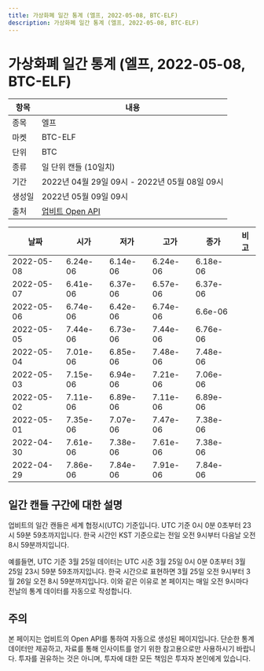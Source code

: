 ```yaml
---
title: 가상화폐 일간 통계 (엘프, 2022-05-08, BTC-ELF)
description: 가상화폐 일간 통계 (엘프, 2022-05-08, BTC-ELF)
---
```



가상화폐 일간 통계 (엘프, 2022-05-08, BTC-ELF)
===

|항목|내용|
|--|--|
|종목|엘프|
|마켓|BTC-ELF|
|단위|BTC|
|종류|일 단위 캔들 (10일치)|
|기간|2022년 04월 29일 09시 - 2022년 05월 08일 09시|
|생성일|2022년 05월 09일 09시|
|출처|[업비트 Open API](https://docs.upbit.com)|


|날짜|시가|저가|고가|종가|비고|
|--|--|--|--|--|--|
|2022-05-08|6.24e-06|6.14e-06|6.24e-06|6.18e-06|    |
|2022-05-07|6.41e-06|6.37e-06|6.57e-06|6.37e-06|    |
|2022-05-06|6.74e-06|6.42e-06|6.74e-06|6.6e-06|    |
|2022-05-05|7.44e-06|6.73e-06|7.44e-06|6.76e-06|    |
|2022-05-04|7.01e-06|6.85e-06|7.48e-06|7.48e-06|    |
|2022-05-03|7.15e-06|6.94e-06|7.21e-06|7.06e-06|    |
|2022-05-02|7.11e-06|6.89e-06|7.11e-06|6.89e-06|    |
|2022-05-01|7.35e-06|7.07e-06|7.47e-06|7.38e-06|    |
|2022-04-30|7.61e-06|7.38e-06|7.61e-06|7.38e-06|    |
|2022-04-29|7.86e-06|7.84e-06|7.91e-06|7.84e-06|    |


일간 캔들 구간에 대한 설명
---


업비트의 일간 캔들은 세계 협정시(UTC) 기준입니다. 
UTC 기준 0시 0분 0초부터 23시 59분 59초까지입니다. 
한국 시간인 KST 기준으로는 전일 오전 9시부터 다음날 오전 8시 59분까지입니다. 


예를들면, UTC 기준 3월 25일 데이터는 UTC 시준 3월 25일 0시 0분 0초부터 3월 25일 23시 59분 59초까지입니다. 
한국 시간으로 표현하면 3월 25일 오전 9시부터 3월 26일 오전 8시 59분까지입니다. 
이와 같은 이유로 본 페이지는 매일 오전 9시마다 전날의 통계 데이터를 자동으로 작성합니다. 


주의
---


본 페이지는 업비트의 Open API를 통하여 자동으로 생성된 페이지입니다. 
단순한 통계 데이터만 제공하고, 자료를 통해 인사이트를 얻기 위한 참고용으로만 사용하시기 바랍니다. 
투자를 권유하는 것은 아니며, 투자에 대한 모든 책임은 투자자 본인에게 있습니다. 

